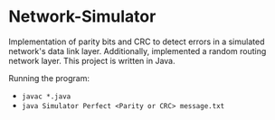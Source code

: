 # Network-Simulator

Implementation of parity bits and CRC to detect errors in a simulated network's data link layer.
Additionally, implemented a random routing network layer. This project is written in Java.

Running the program:
* `javac *.java`
* `java Simulator Perfect <Parity or CRC> message.txt`
